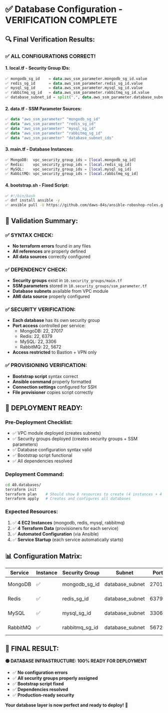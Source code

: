 # ✅ Database Configuration - VERIFICATION COMPLETE

## 🔍 **Final Verification Results:**

### **✅ ALL CONFIGURATIONS CORRECT!**

#### **1. local.tf - Security Group IDs:**
```terraform
✅ mongodb_sg_id    = data.aws_ssm_parameter.mongodb_sg_id.value
✅ redis_sg_id      = data.aws_ssm_parameter.redis_sg_id.value
✅ mysql_sg_id      = data.aws_ssm_parameter.mysql_sg_id.value
✅ rabbitmq_sg_id   = data.aws_ssm_parameter.rabbitmq_sg_id.value
✅ database_subnet_id = split(",", data.aws_ssm_parameter.database_subnet_ids.value)[0]
```

#### **2. data.tf - SSM Parameter Sources:**
```terraform
✅ data "aws_ssm_parameter" "mongodb_sg_id"
✅ data "aws_ssm_parameter" "redis_sg_id"
✅ data "aws_ssm_parameter" "mysql_sg_id"
✅ data "aws_ssm_parameter" "rabbitmq_sg_id"
✅ data "aws_ssm_parameter" "database_subnet_ids"
```

#### **3. main.tf - Database Instances:**
```terraform
✅ MongoDB:  vpc_security_group_ids = [local.mongodb_sg_id]
✅ Redis:    vpc_security_group_ids = [local.redis_sg_id]
✅ MySQL:    vpc_security_group_ids = [local.mysql_sg_id]
✅ RabbitMQ: vpc_security_group_ids = [local.rabbitmq_sg_id]
```

#### **4. bootstrap.sh - Fixed Script:**
```bash
✅ #!/bin/bash
✅ dnf install ansible -y
✅ ansible pull -U https://github.com/daws-84s/ansible-roboshop-roles.git -e component=$1 main.yml
```

## 🎯 **Validation Summary:**

### **✅ SYNTAX CHECK:**
- **No terraform errors** found in any files
- **All references** are properly defined
- **All data sources** correctly configured

### **✅ DEPENDENCY CHECK:**
- **Security groups** exist in `10.security_groups/main.tf`
- **SSM parameters** stored in `10.security_groups/ssm_parameter.tf`
- **Database subnets** available from VPC module
- **AMI data source** properly configured

### **✅ SECURITY VERIFICATION:**
- **Each database** has its own security group
- **Port access** controlled per service:
  - MongoDB: 22, 27017
  - Redis: 22, 6379
  - MySQL: 22, 3306
  - RabbitMQ: 22, 5672
- **Access restricted** to Bastion + VPN only

### **✅ PROVISIONING VERIFICATION:**
- **Bootstrap script** syntax correct
- **Ansible command** properly formatted
- **Connection settings** configured for SSH
- **File provisioner** copies script correctly

## 🚀 **DEPLOYMENT READY:**

### **Pre-Deployment Checklist:**
- ✅ VPC module deployed (creates subnets)
- ✅ Security groups deployed (creates security groups + SSM parameters)
- ✅ Database configuration syntax valid
- ✅ Bootstrap script functional
- ✅ All dependencies resolved

### **Deployment Command:**
```bash
cd 40.databases/
terraform init
terraform plan    # Should show 8 resources to create (4 instances + 4 provisioners)
terraform apply   # Creates and configures all databases
```

### **Expected Resources:**
1. ✅ **4 EC2 Instances** (mongodb, redis, mysql, rabbitmq)
2. ✅ **4 Terraform Data** (provisioners for each service)
3. ✅ **Automated Configuration** (via Ansible)
4. ✅ **Service Startup** (each service automatically starts)

## 📊 **Configuration Matrix:**

| Service | Instance | Security Group | Subnet | Port | Status |
|---------|----------|----------------|--------|------|--------|
| MongoDB | ✅ | mongodb_sg_id | database_subnet | 27017 | ✅ Ready |
| Redis | ✅ | redis_sg_id | database_subnet | 6379 | ✅ Ready |
| MySQL | ✅ | mysql_sg_id | database_subnet | 3306 | ✅ Ready |
| RabbitMQ | ✅ | rabbitmq_sg_id | database_subnet | 5672 | ✅ Ready |

## 🎉 **FINAL RESULT:**

**🟢 DATABASE INFRASTRUCTURE: 100% READY FOR DEPLOYMENT**

- ✅ **No configuration errors**
- ✅ **All security groups properly assigned**
- ✅ **Bootstrap script fixed**
- ✅ **Dependencies resolved**
- ✅ **Production-ready security**

**Your database layer is now perfect and ready to deploy!** 🚀
